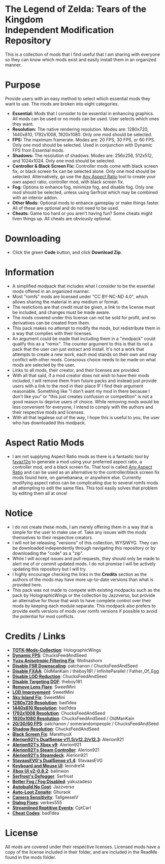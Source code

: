 # The Legend of Zelda: Tears of the Kingdom <br> Independent Modification Repository
This is a collection of mods that I find useful that I am sharing with everyone so they can know which mods exist and easily install them in an organized manner.

# Purpose
Provide users with an easy method to select which essential mods they want to use. The mods are broken into eight categories.  
- **Essential:** Mods that I consider to be essential in enhancing graphics. All mods can be used or no mods can be used. User selects which ones they want.
- **Resolution:** The native rendering resolution. Modes are: 1280x720, 1440x810, 1792x1008, 1920x1080. Only one mod should be selected.  
- **FPS:** The maximum framerate. Modes are: 20 FPS, 30 FPS, or 60 FPS. Only one mod should be selected. Used in conjunction with Dynamic FPS from Essential mods.  
- **Shadows:** The resolution of shadows. Modes are: 256x256, 512x512, and 1024x1024. Only one mod should be selected.  
- **Controller & Black Screen Fix:** Controller mods come with black screen fix, or black screen fix can be selected alone. Only one mod should be selected. Alternatively, go use the [Any Aspect Ratio](https://github.com/fayaz12g/totk-aar) tool to create your own aspect ratio, controller mod, with black screen fix.
- **Fog:** Options to enhance fog, minimize fog, and disable fog. Only one mod should be selected, unless using Serfrost which may be combined with an interior addon.  
- **Other Mods:** Optional mods to enhance gameplay or make things faster. All of these are optional and do not need to be used.  
- **Cheats:** Game too hard or you aren't having fun? Some cheats might liven things up. All cheats are obviously optional.  

# Downloading
- Click the green **Code** button, and click **Download Zip**.

# Information
- A simplified modpack that includes what I consider to be the essential mods offered in an organized manner.
- Most "romfs" mods are licensed under "CC BY-NC-ND 4.0", which allows sharing the material in any medium or format. 
- The restictions are that credit must be given, a link to the license must be included, and changes must be made aware. 
- The mods covered under this license can not be sold for profit, and no derivatives can be created from them. 
- This pack makes no attempt to modify the mods, but redistribute them in a way that complies with their licenses.
- An argument could be made that including them in a "modpack" could qualify this as a "remix". The counter argument to this is that its not a pack that the user can just extract and install. It's not a work that attempts to create a new work, each mod stands on their own and may conflict with other mods. Conscious choice needs to be made on what mods are selected by the user.
- Links to all mods, their creator, and their licenses are provided.
- With all that said, if a mod creator does not wish to have their mods included, I will remove them from future packs and instead just provide users with a link to the mod in their place IF I find their argument reasonable. Something like "I don't want my mod in there because I don't like you" or "this just creates confusion or competition" is not a good reason to deprive users of choice. While removing mods would be less convenient for everyone, I intend to comply with the authors and their respective mods and licenses.
- With all that legalese out of the way, I hope this is useful to you, the user who has downloaded this modpack.

# Aspect Ratio Mods
- I am not supplying Aspect Ratio mods as there is a fantastic tool by [fayaz12g](https://github.com/fayaz12g) to generate a mod using your preferred aspect ratio, a controller mod, and a black screen fix. That tool is called [Any Aspect Ratio](https://github.com/fayaz12g/totk-aar) and can be used as an alternative to the controller/black screen fix mods found here, on gamebanana, or anywhere else. Currently modifying aspect ratios can be complicating due to several romfs mods all attempting to edit the same files. This tool easily solves that problem by editing them all at once!

# Notice
- I do not create these mods, I am merely offering them in a way that is simple for the user to make use of. Take any issues with the mods themselves to their respective creators.
- I will not be releasing "versions" of this collection, WYSIWYG. They can be downloaded independently through navigating this repository or by downloading the "code" as a "zip".
- While I will accept issues and pull requests, they should only be made to alert me of or commit updated mods. I do not promise I will be actively updating this repository but I will try.
- I highly encourage checking the links in the **Credits** section as the authors of the mods may have more up-to-date versions than what is provided here.
- This pack was not made to compete with existing modpacks such as the pack by HolographicWings or the collection by Jazzverso, but provide an alternative for those that wish to have complete control over their mods by keeping each module separate. This modpack also prefers to provide exefs versions of mods over romfs versions if possible to avoid the potential for mod conflicts.

# Credits / Links
- [**TOTK-Mods-Collection**](https://github.com/HolographicWings/TOTK-Mods-collection): HolographicWings  
- [**Dynamic FPS**](https://www.reddit.com/user/ChucksFeedAndSeed/comments/140nyft/totk_dynamic_fps_v152_release_stutter/): ChucksFeedAndSeed  
- [**Yuzu Anisotropic Filtering Fix**](https://github.com/Wollnashorn/switch-mods/tree/master/0100F2C0115B6000/): Wollnashorn  
- [**Disable FSR Downscaling**](https://www.reddit.com/user/ChucksFeedAndSeed/comments/13sofgg/totk_v112_visual_patches_chuckpatch_fsr_disable/): patchanon / ChucksFeedAndSeed  
- [**Disable FXAA**](https://www.reddit.com/r/128bitbay/comments/149h87n/totk_disable_fxaa_exefs_patch_method_110_through/): OldManKain / theboy181 / InfiniteParallel / Father_Of_Egg  
- [**Disable LOD Reduction**](https://www.reddit.com/user/ChucksFeedAndSeed/comments/13sofgg/totk_v112_visual_patches_chuckpatch_fsr_disable/): ChucksFeedAndSeed 
- [**Disable Targeting DOF**](https://github.com/theboy181/switch-ptchtxt-mods): theboy181
- [**Remove Lens Flare**](https://github.com/HolographicWings/TOTK-Mods-collection): SweetMini  
- [**LOD Improvement**](https://github.com/HolographicWings/TOTK-Mods-collection): SweetMini  
- [**Sky Island Fix**](https://github.com/HolographicWings/TOTK-Mods-collection): SweetMini  
- [**1280x720 Resolution**](https://github.com/bad1dea/NXCheats/tree/main/The%20Legend%20of%20Zelda%20Tears%20of%20the%20Kingdom): bad1dea  
- [**1440x810 Resolution**](https://github.com/bad1dea/NXCheats/tree/main/The%20Legend%20of%20Zelda%20Tears%20of%20the%20Kingdom): bad1dea  
- [**1792x1008 Resolution**](https://www.reddit.com/user/ChucksFeedAndSeed/comments/13sofgg/totk_v112_visual_patches_chuckpatch_fsr_disable/): ChucksFeedAndSeed  
- [**1920x1080 Resolution**](https://www.reddit.com/user/ChucksFeedAndSeed/comments/13sofgg/totk_v112_visual_patches_chuckpatch_fsr_disable/): ChucksFeedAndSeed / OldManKain  
- [**20/30/60 FPS**](https://gbatemp.net/download/loz-tears-of-the-kingdom-dynamic-fps-static-fps-and-visual-fixes-patch-collection.37996/): patchanon / somerandompeople / ChucksFeedAndSeed  
- [**Shadow Resolution**](https://www.reddit.com/user/ChucksFeedAndSeed/comments/13sofgg/totk_v112_visual_patches_chuckpatch_fsr_disable/): ChucksFeedAndSeed  
- [**Black Screen Fix**](https://www.youtube.com/watch?v=dQw4w9WgXcQ): MarethyuX  
- [**Alerion921's DualSense v11.5/v12.2/v12.3**](https://gamebanana.com/mods/443201): Alerion921  
- [**Alerion921's Xbox v9**](https://gamebanana.com/mods/443354): Alerion921  
- [**Alerion921's Steam Controller**](https://gamebanana.com/mods/448437): Alerion921  
- [**Alerion921's Steamdeck**](https://gamebanana.com/mods/447721): Alerion921  
- [**StavaasEVG's DualSense v1.4**](https://gamebanana.com/mods/445517): StavaasEVG  
- [**Keyboard and Mouse UI**](https://gamebanana.com/mods/449427): leondre14
- [**Xbox UI v2-0.8.2**](https://gamebanana.com/mods/443336): balinwon  
- [**Serfrost's Defogger**](https://gamebanana.com/mods/446995): Serfrost  
- [**Better Fog / Fog Disabled**](https://gamebanana.com/mods/447492): yakuzadeso  
- [**Autobuild No Cost**](https://gamebanana.com/mods/449749): Jazzverso  
- [**Auto-Loot Zonaite**](https://gamebanana.com/mods/445703): Ghuraok  
- [**Camera Sensitivity**](https://gamebanana.com/mods/443927): TallgeeseIV    
- [**Dialog Fixes**](https://gamebanana.com/mods/445178): verbes555  
- [**Streamlined Reptitive Events**](https://gamebanana.com/mods/446768): CptCarl
- [**Cheat Codes**](https://github.com/bad1dea/NXCheats/tree/main/The%20Legend%20of%20Zelda%20Tears%20of%20the%20Kingdom): bad1dea

# License
All mods are covered under their respective licenses. Licensed mods have a copy of the license included in their folder, and are included in the ReadMe found in the mods folder.
